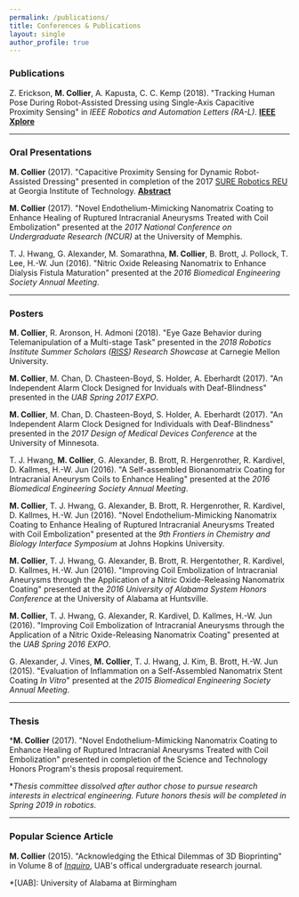 ```yaml
---
permalink: /publications/
title: Conferences & Publications
layout: single
author_profile: true
---
```

### Publications

Z. Erickson, **M. Collier**, A. Kapusta, C. C. Kemp (2018). "Tracking Human Pose During Robot-Assisted Dressing using Single-Axis Capacitive Proximity Sensing" in *IEEE Robotics and Automation Letters (RA-L)*. **[IEEE Xplore](https://ieeexplore.ieee.org/document/8307487/)**

-----

### Oral Presentations

**M. Collier** (2017). "Capacitive Proximity Sensing for Dynamic Robot-Assisted Dressing" presented in completion of the 2017 [SURE Robotics REU](http://sure.robotics.gatech.edu) at Georgia Institute of Technology. **[Abstract](http://sure.robotics.gatech.edu/projects)**

**M. Collier** (2017). "Novel Endothelium-Mimicking Nanomatrix Coating to Enhance Healing of Ruptured Intracranial Aneurysms Treated with Coil Embolization" presented at the *2017 National Conference on Undergraduate Research (NCUR)* at the University of Memphis.

T. J. Hwang, G. Alexander, M. Somarathna, **M. Collier**, B. Brott, J. Pollock, T. Lee, H.-W. Jun (2016). "Nitric Oxide Releasing Nanomatrix to Enhance Dialysis Fistula Maturation" presented at the *2016 Biomedical Engineering Society Annual Meeting*.

-----

### Posters

**M. Collier**, R. Aronson, H. Admoni (2018). "Eye Gaze Behavior during Telemanipulation of a Multi-stage Task" presented in the *2018 Robotics Institute Summer Scholars ([RISS](https://riss.ri.cmu.edu/)) Research Showcase* at Carnegie Mellon University.

**M. Collier**, M. Chan, D. Chasteen-Boyd, S. Holder, A. Eberhardt (2017). "An Independent Alarm Clock Designed for Inviduals with Deaf-Blindness" presented in the *UAB Spring 2017 EXPO*.

**M. Collier**, M. Chan, D. Chasteen-Boyd, S. Holder, A. Eberhardt (2017). "An Independent Alarm Clock Designed for Individuals with Deaf-Blindness" presented in the *2017 Design of Medical Devices Conference* at the University of Minnesota.

T. J. Hwang, **M. Collier**, G. Alexander, B. Brott, R. Hergenrother, R. Kardivel, D. Kallmes, H.-W. Jun (2016). "A Self-assembled Bionanomatrix Coating for Intracranial Aneurysm Coils to Enhance Healing" presented at the *2016 Biomedical Engineering Society Annual Meeting*.

**M. Collier**, T. J. Hwang, G. Alexander, B. Brott, R. Hergenrother, R. Kardivel, D. Kallmes, H.-W. Jun (2016). "Novel Endothelium-Mimicking Nanomatrix Coating to Enhance Healing of Ruptured Intracranial Aneurysms Treated with Coil Embolization" presented at the *9th Frontiers in Chemistry and Biology Interface Symposium* at Johns Hopkins University.

**M. Collier**, T. J. Hwang, G. Alexander, B. Brott, R. Hergentother, R. Kardivel, D. Kallmes, H.-W. Jun (2016). "Improving Coil Embolization of Intracranial Aneurysms through the Application of a Nitric Oxide-Releasing Nanomatrix Coating" presented at the *2016 University of Alabama System Honors Conference* at the University of Alabama at Huntsville.

**M. Collier**, T. J. Hwang, G. Alexander, R. Kardivel, D. Kallmes, H.-W. Jun (2016). "Improving Coil Embolization of Intracranial Aneurysms through the Application of a Nitric Oxide-Releasing Nanomatrix Coating" presented at the *UAB Spring 2016 EXPO*.

G. Alexander, J. Vines, **M. Collier**, T. J. Hwang, J. Kim, B. Brott, H.-W. Jun (2015). "Evaluation of Inflammation on a Self-Assembled Nanomatrix Stent Coating *In Vitro*" presented at the *2015 Biomedical Engineering Society Annual Meeting*.

-----

### Thesis

***M. Collier** (2017). "Novel Endothelium-Mimicking Nanomatrix Coating to Enhance Healing of Ruptured Intracranial Aneurysms Treated with Coil Embolization" presented in completion of the Science and Technology Honors Program's thesis proposal requirement.

**Thesis committee dissolved after author chose to pursue research interests in electrical engineering. Future honors thesis will be completed in Spring 2019 in robotics.*

-----

### Popular Science Article

**M. Collier** (2015). "Acknowledging the Ethical Dilemmas of 3D Bioprinting" in Volume 8 of *[Inquiro](https://www.uab.edu/inquiro/)*, UAB's offical undergraduate research journal.

*[UAB]: University of Alabama at Birmingham

